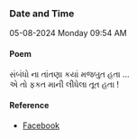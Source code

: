 ### Date and Time

05-08-2024 Monday 09:54 AM

#### Poem

સંબંધો ના તાંતણા કયાં મજબુત હતા … <br />
એ તો ફકત માની લીધેલા તૂત હતા !

#### Reference

* [Facebook](https://www.facebook.com/share/p/8Hy4QS2UmDFAzaar/?mibextid=xfxF2i)
